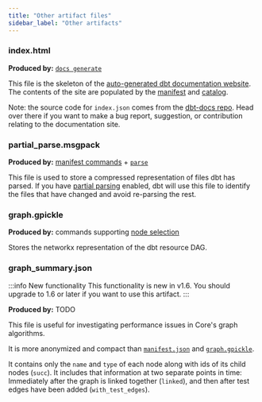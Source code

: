 ```yaml
---
title: "Other artifact files"
sidebar_label: "Other artifacts"
---
```


### index.html

**Produced by:** [`docs generate`](/reference/commands/cmd-docs)

This file is the skeleton of the [auto-generated dbt documentation website](/docs/collaborate/documentation). The contents of the site are populated by the [manifest](/reference/artifacts/manifest-json) and [catalog](catalog-json).

Note: the source code for `index.json` comes from the [dbt-docs repo](https://github.com/dbt-labs/dbt-docs). Head over there if you want to make a bug report, suggestion, or contribution relating to the documentation site.

### partial_parse.msgpack

**Produced by:** [manifest commands](/reference/artifacts/manifest-json) + [`parse`](/reference/commands/parse)

This file is used to store a compressed representation of files dbt has parsed. If you have [partial parsing](/reference/parsing#partial-parsing) enabled, dbt will use this file to identify the files that have changed and avoid re-parsing the rest.

### graph.gpickle

**Produced by:** commands supporting [node selection](/reference/node-selection/syntax)

Stores the networkx representation of the dbt resource DAG.

### graph_summary.json

<VersionBlock lastVersion="1.5">

:::info New functionality
This functionality is new in v1.6. You should upgrade to 1.6 or later if you want to use this artifact.
:::

</VersionBlock>

**Produced by:** TODO

This file is useful for investigating performance issues in Core's graph algorithms.

It is more anonymized and compact than [`manifest.json`](/reference/artifacts/manifest-json) and [`graph.gpickle`](#graph.gpickle).

It contains only the `name` and `type` of each node along with ids of its child nodes (`succ`). It includes that information at two separate points in time: Immediately after the graph is linked together (`linked`), and then after test edges have been added (`with_test_edges`).
